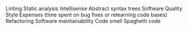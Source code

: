 Linting
Static analysis
Intellisense
Abstract syntax trees
Software Quality
Style
Expenses (time spent on bug fixes or relearning code bases)
Refactoring
Software maintainability
Code smell
Spaghetti code
